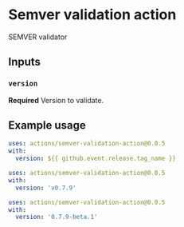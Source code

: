 # Semver validation action

SEMVER validator

## Inputs

### `version`

**Required** Version to validate.

## Example usage

```yaml
uses: actions/semver-validation-action@0.0.5
with:
  version: ${{ github.event.release.tag_name }}
```

```yaml
uses: actions/semver-validation-action@0.0.5
with:
  version: 'v0.7.9'
```

```yaml
uses: actions/semver-validation-action@0.0.5
with:
  version: '0.7.9-beta.1'
```